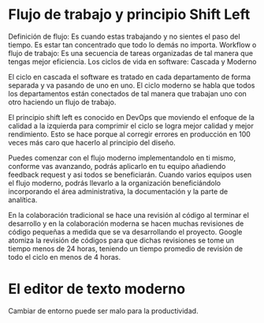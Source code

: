 # Flujo de trabajo y principio Shift Left

Definición de flujo: Es cuando estas trabajando y no sientes el paso del tiempo. Es estar tan concentrado que todo lo demás no importa.
Workflow o flujo de trabajo: Es una secuencia de tareas organizadas de tal manera que tengas mejor eficiencia.
Los ciclos de vida en software: Cascada y Moderno

El ciclo en cascada el software es tratado en cada departamento de forma separada y va pasando de uno en uno.
El ciclo moderno se habla que todos los departamentos están conectados de tal manera que trabajan uno con otro haciendo un flujo de trabajo.

El principio shift left es conocido en DevOps que moviendo el enfoque de la calidad a la izquierda para comprimir el ciclo se logra mejor calidad y mejor rendimiento.
Esto se hace porque al corregir errores en producción en 100 veces más caro que hacerlo al principio del diseño.

Puedes comenzar con el flujo moderno implementandolo en ti mismo, conforme vas avanzando, podrás aplicarlo en tu equipo añadiendo feedback request y asi todos se beneficiarán.
Cuando varios equipos usen el flujo moderno, podrás llevarlo a la organización beneficiándolo incorporando el área administrativa, la documentación y la parte de analítica.

En la colaboración tradicional se hace una revisión al código al terminar el desarrollo y en la colaboración moderna se hacen muchas revisiones de código pequeñas a medida que se va desarrollando el proyecto.
Google atomiza la revisión de códigos para que dichas revisiones se tome un tiempo menos de 24 horas, teniendo un tiempo promedio de revisión de todo el ciclo en menos de 4 horas.

# El editor de texto moderno

Cambiar de entorno puede ser malo para la productividad.
